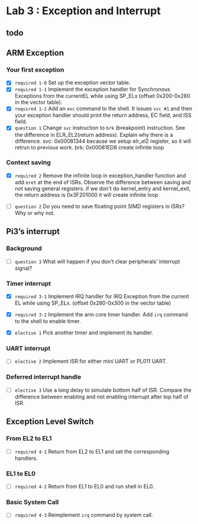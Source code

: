 # Lab 3 : Exception and Interrupt


## todo

## ARM Exception
### Your first exception

- [x] `required 1-0` Set up the exception vector table.
- [x] `required 1-1` Implement the exception handler for Synchronous Exceptions from the currentEL while using SP_ELx (offset 0x200-0x280 in the vector table).
- [x] `required 1-2` Add an `exc` command to the shell. It issues `svc #1` and then your exception handler should print the return address, EC field, and ISS field.
- [x] `question 1` Change `svc` instruction to `brk` (breakpoint) instruction. See the difference in ELR_EL2(return address). Explain why there is a difference.
svc: 0x00081344
because we setup elr_el2 register, so it will retrun to previous work.
brk: 0x00081ED8
create infinite loop

### Context saving
- [x] `required 2` Remove the infinite loop in exception_handler function and add `eret` at the end of ISRs. Observe the difference between saving and not saving general registers.
if we don't do kernel_entry and kernel_exit, the return address is 0x3F201000
it will create infinite loop

- [ ] `question 2` Do you need to save floating point SIMD registers in ISRs? Why or why not.

## Pi3’s interrupt
### Background
- [ ] `question 3` What will happen if you don’t clear peripherals’ interrupt signal?

### Timer interrupt
- [x] `required 3-1` Implement IRQ handler for IRQ Exception from the current EL while using SP_ELx. (offset 0x280-0x300 in the vector table)

- [x] `required 3-2` Implement the arm core timer handler. Add `irq` command to the shell to enable timer.

- [x] `elective 1` Pick another timer and implement its handler.

### UART interrupt

- [ ] `elective 2` Implement ISR for either mini UART or PL011 UART.

### Deferred interrupt handle

- [ ] `elective 3` Use a long delay to simulate bottom half of ISR. Compare the difference between enabling and not enabling interrupt after top half of ISR.

## Exception Level Switch

### From EL2 to EL1

- [ ] `required 4-1` Return from EL2 to EL1 and set the corresponding handlers.

### EL1 to EL0

- [ ] `required 4-2` Return from EL1 to EL0 and run shell in EL0.

### Basic System Call

- [ ] `required 4-3` Reimplement `irq` command by system call.


